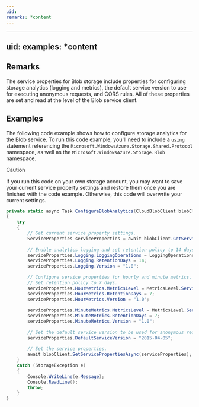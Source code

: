 ```yaml
---
uid: 
remarks: *content
---
```

---
uid: 
examples: *content
---
## Remarks  
 The service properties for Blob storage include properties for configuring storage analytics (logging and metrics), the default service version to use for executing anonymous requests,  and CORS rules. All of these properties are set and read at the level of the Blob service client.  
  
## Examples  
 The following code example shows how to configure storage analytics for the Blob service. To run this code example, you'll need to include a `using` statement referencing the `Microsoft.WindowsAzure.Storage.Shared.Protocol` namespace, as well as the `Microsoft.WindowsAzure.Storage.Blob` namespace.  
  
> [!CAUTION]
>  If you run this code on your own storage account, you may want to save your current service property settings and restore them once you are finished with the code example. Otherwise, this code will overwrite your current settings.  
  
```c#  
private static async Task ConfigureBlobAnalytics(CloudBlobClient blobClient)  
{  
    try  
    {  
        // Get current service property settings.  
        ServiceProperties serviceProperties = await blobClient.GetServicePropertiesAsync();  
  
        // Enable analytics logging and set retention policy to 14 days.   
        serviceProperties.Logging.LoggingOperations = LoggingOperations.All;  
        serviceProperties.Logging.RetentionDays = 14;  
        serviceProperties.Logging.Version = "1.0";  
  
        // Configure service properties for hourly and minute metrics.   
        // Set retention policy to 7 days.  
        serviceProperties.HourMetrics.MetricsLevel = MetricsLevel.ServiceAndApi;  
        serviceProperties.HourMetrics.RetentionDays = 7;  
        serviceProperties.HourMetrics.Version = "1.0";  
  
        serviceProperties.MinuteMetrics.MetricsLevel = MetricsLevel.ServiceAndApi;  
        serviceProperties.MinuteMetrics.RetentionDays = 7;  
        serviceProperties.MinuteMetrics.Version = "1.0";  
  
        // Set the default service version to be used for anonymous requests.  
        serviceProperties.DefaultServiceVersion = "2015-04-05";  
  
        // Set the service properties.  
        await blobClient.SetServicePropertiesAsync(serviceProperties);              
    }  
    catch (StorageException e)  
    {  
        Console.WriteLine(e.Message);  
        Console.ReadLine();  
        throw;  
    }  
}  
  
```